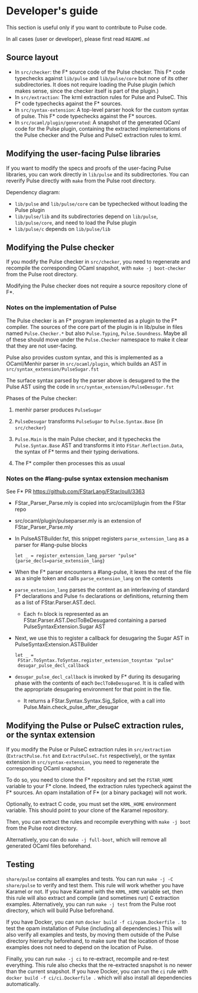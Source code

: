 # Developer's guide

This section is useful only if you want to contribute to Pulse code.

In all cases (user or developer), please first read `README.md`

## Source layout

* In `src/checker`: the F* source code of the Pulse checker. This F*
  code typechecks against `lib/pulse` and `lib/pulse/core` but none of
  its other subdirectories. It does not require loading the Pulse
  plugin (which makes sense, since the checker itself is part of the
  plugin.)
* In `src/extraction`: The krml extraction rules for Pulse and
  PulseC. This F* code typechecks against the F* sources.
* In `src/syntax-extension`: A top-level parser hook for the custom
  syntax of pulse. This F* code typechecks against the F* sources.
* In `src/ocaml/plugin/generated`: A snapshot of the generated OCaml
  code for the Pulse plugin, containing the extracted implementations
  of the Pulse checker and the Pulse and PulseC extraction rules to
  krml.

## Modifying the user-facing Pulse libraries

If you want to modify the specs and proofs of the user-facing Pulse
libraries, you can work directly in `lib/pulse` and its
subdirectories. You can reverify Pulse directly with `make` from
the Pulse root directory.

Dependency diagram:

* `lib/pulse` and `lib/pulse/core` can be typechecked without loading
  the Pulse plugin
* `lib/pulse/lib` and its subdirectories depend on `lib/pulse`,
  `lib/pulse/core`, and need to load the Pulse plugin
* `lib/pulse/c` depends on `lib/pulse/lib`

## Modifying the Pulse checker

If you modify the Pulse checker in `src/checker`, you need to
regenerate and recompile the corresponding OCaml snapshot, with `make -j
boot-checker` from the Pulse root directory.

Modifying the Pulse checker does not require a source repository clone
of F*.

### Notes on the implementation of Pulse

The Pulse checker is an F* program implemented as a plugin to the F*
compiler. The sources of the core part of the plugin is in
lib/pulse in files named `Pulse.Checker.*` but also `Pulse.Typing`,
`Pulse.Soundness`. Maybe all of these should move under the
`Pulse.Checker` namespace to make it clear that they are not
user-facing.

Pulse also provides custom syntax, and this is implemented as a
OCaml/Menhir parser in `src/ocaml/plugin`, which builds an AST in
`src/syntax_extension/PulseSugar.fst`

The surface syntax parsed by the parser above is desugared to the the
Pulse AST using the code in `src/syntax_extension/PulseDesugar.fst`

Phases of the Pulse checker:

1. menhir parser produces `PulseSugar`

2. `PulseDesugar` transforms `PulseSugar` to `Pulse.Syntax.Base` (in
   `src/checker`)

3. `Pulse.Main` is the main Pulse checker, and it typechecks the
   `Pulse.Syntax.Base` AST and transforms it into `FStar.Reflection.Data`,
   the syntax of F* terms and their typing derivations.

4. The F* compiler then processes this as usual


### Notes on the #lang-pulse syntax extension mechanism

See F* PR https://github.com/FStarLang/FStar/pull/3363

- FStar_Parser_Parse.mly is copied into src/ocaml/plugin from the FStar repo

- src/ocaml/plugin/pulseparser.mly is an extension of FStar_Parser_Parse.mly

- In PulseASTBuilder.fst, this snippet registers `parse_extension_lang` as a parser
  for #lang-pulse blocks 

  ```
  let _ = register_extension_lang_parser "pulse" {parse_decls=parse_extension_lang}
  ```

- When the F* parser encounters a #lang-pulse, it lexes the rest of the file as
  a single token and calls `parse_extension_lang` on the contents

- `parse_extension_lang` parses the content as an interleaving of standard F*
  declarations and Pulse `fn` declarations or definitions, returning them as a
  list of FStar.Parser.AST.decl.

  - Each `fn` block is represented as an FStar.Parser.AST.DeclToBeDesugared
    containing a parsed PulseSyntaxExtension.Sugar AST

- Next, we use this to register a callback for desugaring the Sugar AST in
  PulseSyntaxExtension.ASTBuilder 
  
  ```
  let _ =
   FStar.ToSyntax.ToSyntax.register_extension_tosyntax "pulse"
   desugar_pulse_decl_callback
  ```

- `desugar_pulse_decl_callback` is invoked by F* during its desugaring phase
  with the contents of each `DeclToBeDesugared`. It is is called with the
  appropriate desugaring environment for that point in the file.

  - It returns a FStar.Syntax.Syntax.Sig_Splice, with a call into
    Pulse.Main.check_pulse_after_desugar






## Modifying the Pulse or PulseC extraction rules, or the syntax extension

If you modify the Pulse or PulseC
extraction rules in `src/extraction` (`ExtractPulse.fst` and
`ExtractPulseC.fst` respectively), or the syntax extension in
`src/syntax-extension`, you need to regenerate the corresponding OCaml
snapshot.

To do so, you need to clone the F* repository and set the `FSTAR_HOME`
variable to your F* clone. Indeed, the extraction rules typecheck
against the F* sources. An opam installation of F* (or a binary
package) will not work.

Optionally, to extract C code, you must set the `KRML_HOME` environment
variable. This should point to your clone of the Karamel repository.

Then, you can extract the rules and recompile everything with `make -j
boot` from the Pulse root directory.

Alternatively, you can do `make -j full-boot`, which will remove all
generated OCaml files beforehand.

## Testing

`share/pulse` contains all examples and tests. You can run `make -j -C
share/pulse` to verify and test them. This rule will work whether you have
Karamel or not. If you have Karamel with the `KRML_HOME` variable set, then
this rule will also extract and compile (and sometimes run) C extraction
examples. Alternatively, you can run `make -j test` from the Pulse root
directory, which will build Pulse beforehand.

If you have Docker, you can run `docker build -f
ci/opam.Dockerfile .` to test the opam installation of Pulse
(including all dependencies.) This will also verify all examples and
tests, by moving them outside of the Pulse directory hierarchy
beforehand, to make sure that the location of those examples does not
need to depend on the location of Pulse.

Finally, you can run `make -j ci` to re-extract, recompile and
re-test everything. This rule also checks that the re-extracted
snapshot is no newer than the current snapshot. If you have Docker,
you can run the `ci` rule with `docker build -f ci/ci.Dockerfile
.` which will also install all dependencies automatically.
